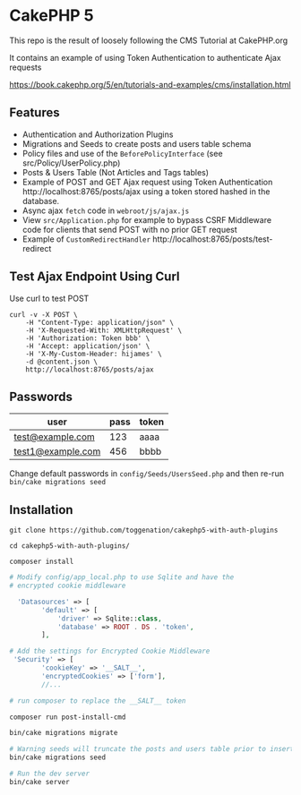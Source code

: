 # CakePHP 5 

This repo is the result of loosely following the CMS Tutorial at CakePHP.org

It contains an example of using Token Authentication to authenticate Ajax requests

https://book.cakephp.org/5/en/tutorials-and-examples/cms/installation.html 

## Features
- Authentication and Authorization Plugins
- Migrations and Seeds to create posts and users table schema
- Policy files and use of the `BeforePolicyInterface` (see src/Policy/UserPolicy.php)
- Posts & Users Table (Not Articles and Tags tables)
- Example of POST and GET Ajax request using Token Authentication http://localhost:8765/posts/ajax using a token stored hashed in the database. 
- Async ajax `fetch` code in `webroot/js/ajax.js`
- View `src/Application.php` for example to bypass CSRF Middleware code for clients that send POST with no prior GET request
- Example of `CustomRedirectHandler` http://localhost:8765/posts/test-redirect

## Test Ajax Endpoint Using Curl
Use curl to test POST

```
curl -v -X POST \
    -H "Content-Type: application/json" \
    -H 'X-Requested-With: XMLHttpRequest' \
    -H 'Authorization: Token bbb' \
    -H 'Accept: application/json' \
    -H 'X-My-Custom-Header: hijames' \
    -d @content.json \
    http://localhost:8765/posts/ajax
```

## Passwords

user | pass | token
------ | ---------- | -----
test@example.com | 123 | aaaa
test1@example.com | 456 | bbbb

Change default passwords in `config/Seeds/UsersSeed.php` and then re-run `bin/cake migrations seed`


## Installation 
```
git clone https://github.com/toggenation/cakephp5-with-auth-plugins

cd cakephp5-with-auth-plugins/

composer install
```

```php
# Modify config/app_local.php to use Sqlite and have the 
# encrypted cookie middleware

  'Datasources' => [
        'default' => [
            'driver' => Sqlite::class,
            'database' => ROOT . DS . 'token',
        ],

# Add the settings for Encrypted Cookie Middleware
 'Security' => [
        'cookieKey' => '__SALT__',
        'encryptedCookies' => ['form'],
        //...
```

```sh
# run composer to replace the __SALT__ token

composer run post-install-cmd

bin/cake migrations migrate

# Warning seeds will truncate the posts and users table prior to inserting their records
bin/cake migrations seed

# Run the dev server
bin/cake server
```

